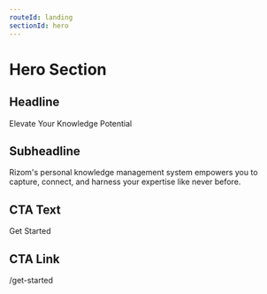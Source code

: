 ```yaml
---
routeId: landing
sectionId: hero
---
```


# Hero Section

## Headline

Elevate Your Knowledge Potential

## Subheadline

Rizom's personal knowledge management system empowers you to capture, connect, and harness your expertise like never before.

## CTA Text

Get Started

## CTA Link

/get-started
